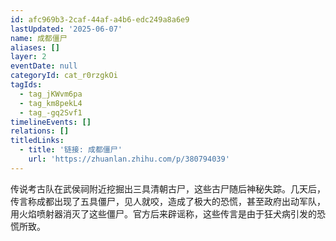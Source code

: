 ```yaml
---
id: afc969b3-2caf-44af-a4b6-edc249a8a6e9
lastUpdated: '2025-06-07'
name: 成都僵尸
aliases: []
layer: 2
eventDate: null
categoryId: cat_r0rzgkOi
tagIds:
  - tag_jKWvm6pa
  - tag_km8pekL4
  - tag_-gq2Svf1
timelineEvents: []
relations: []
titledLinks:
  - title: '链接: 成都僵尸'
    url: 'https://zhuanlan.zhihu.com/p/380794039'
---
```

传说考古队在武侯祠附近挖掘出三具清朝古尸，这些古尸随后神秘失踪。几天后，传言称成都出现了五具僵尸，见人就咬，造成了极大的恐慌，甚至政府出动军队，用火焰喷射器消灭了这些僵尸。官方后来辟谣称，这些传言是由于狂犬病引发的恐慌所致。

